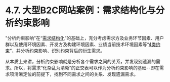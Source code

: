 # 4.7. 大型B2C网站案例：需求结构化与分析约束影响

"分析约束影响"在“[需求结构化](4.2.md)”的基础上，充分考虑需求方及业务环节因素、用户群以及使用环境因素、开发方及构建环境因素、业绩当前技术环境因素等“[4类约束](4.6.md)”，并分析约束影响、识别约束背后的衍生需求。

从本质上来讲，分析约束影响就是分析各个需求之间的关系，并发现别遗漏的需求。所以，将需求“化杂乱为清晰”的正交表可以作为分析约束影响的基础--即在需求项清晰定位的前提下，找到不同需求之间的关系、发现遗漏需求。


